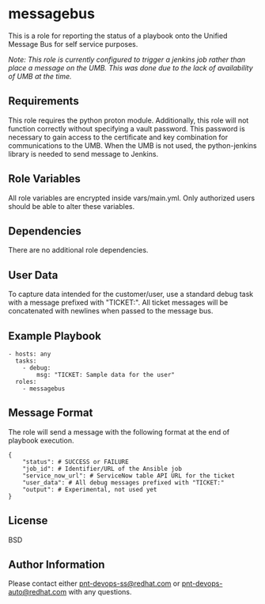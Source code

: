 messagebus
=========

This is a role for reporting the status of a playbook onto the Unified Message
Bus for self service purposes.

*Note: This role is currently configured to trigger a jenkins job rather than
place a message on the UMB. This was done due to the lack of availability of
UMB at the time.*

Requirements
------------

This role requires the python proton module. Additionally, this role will not
function correctly without specifying a vault password. This password is
necessary to gain access to the certificate and key combination for
communications to the UMB. When the UMB is not used, the python-jenkins library is needed to send message to Jenkins.

Role Variables
--------------

All role variables are encrypted inside vars/main.yml. Only authorized users
should be able to alter these variables.

Dependencies
------------

There are no additional role dependencies.

User Data
---------
To capture data intended for the customer/user, use a standard debug task with
a message prefixed with "TICKET:". All ticket messages will be concatenated
with newlines when passed to the message bus.

Example Playbook
----------------

    - hosts: any
      tasks:
        - debug:
            msg: "TICKET: Sample data for the user"
      roles:
        - messagebus

Message Format
--------------

The role will send a message with the following format at the end of playbook
execution.

```
{
    "status": # SUCCESS or FAILURE
    "job_id": # Identifier/URL of the Ansible job
    "service_now_url": # ServiceNow table API URL for the ticket
    "user_data": # All debug messages prefixed with "TICKET:"
    "output": # Experimental, not used yet
}
```

License
-------

BSD

Author Information
------------------

Please contact either pnt-devops-ss@redhat.com or pnt-devops-auto@redhat.com
with any questions.
